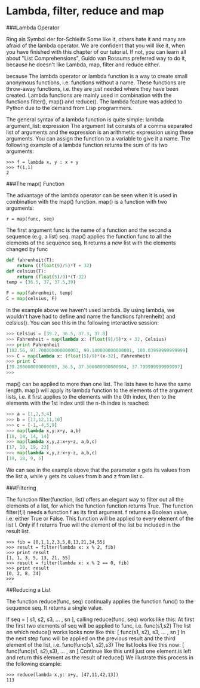 # Lambda, filter, reduce and map

###Lambda Operator

Ring als Symbol der for-Schleife
Some like it, others hate it and many are afraid of the lambda operator. We are confident that you will like it, when you have finished with this chapter of our tutorial. If not, you can learn all about "List Comprehensions", Guido van Rossums preferred way to do it, because he doesn't like Lambda, map, filter and reduce either. 

because The lambda operator or lambda function is a way to create small anonymous functions, i.e. functions without a name. These functions are throw-away functions, i.e. they are just needed where they have been created. Lambda functions are mainly used in combination with the functions filter(), map() and reduce(). The lambda feature was added to Python due to the demand from Lisp programmers. 

The general syntax of a lambda function is quite simple:
lambda argument_list: expression 
The argument list consists of a comma separated list of arguments and the expression is an arithmetic expression using these arguments. You can assign the function to a variable to give it a name. 
The following example of a lambda function returns the sum of its two arguments:
```
>>> f = lambda x, y : x + y
>>> f(1,1)
2
```

###The map() Function

The advantage of the lambda operator can be seen when it is used in combination with the map() function. 
map() is a function with two arguments:
```
r = map(func, seq)
```

The first argument func is the name of a function and the second a sequence (e.g. a list) seq. map() applies the function func to all the elements of the sequence seq. It returns a new list with the elements changed by func
```python
def fahrenheit(T):
    return ((float(9)/5)*T + 32)
def celsius(T):
    return (float(5)/9)*(T-32)
temp = (36.5, 37, 37.5,39)

F = map(fahrenheit, temp)
C = map(celsius, F)
```

In the example above we haven't used lambda. By using lambda, we wouldn't have had to define and name the functions fahrenheit() and celsius(). You can see this in the following interactive session:
```python
>>> Celsius = [39.2, 36.5, 37.3, 37.8]
>>> Fahrenheit = map(lambda x: (float(9)/5)*x + 32, Celsius)
>>> print Fahrenheit
[102.56, 97.700000000000003, 99.140000000000001, 100.03999999999999]
>>> C = map(lambda x: (float(5)/9)*(x-32), Fahrenheit)
>>> print C
[39.200000000000003, 36.5, 37.300000000000004, 37.799999999999997]
>>> 
```

map() can be applied to more than one list. The lists have to have the same length. map() will apply its lambda function to the elements of the argument lists, i.e. it first applies to the elements with the 0th index, then to the elements with the 1st index until the n-th index is reached:
```python
>>> a = [1,2,3,4]
>>> b = [17,12,11,10]
>>> c = [-1,-4,5,9]
>>> map(lambda x,y:x+y, a,b)
[18, 14, 14, 14]
>>> map(lambda x,y,z:x+y+z, a,b,c)
[17, 10, 19, 23]
>>> map(lambda x,y,z:x+y-z, a,b,c)
[19, 18, 9, 5]
```

We can see in the example above that the parameter x gets its values from the list a, while y gets its values from b and z from list c.

###Filtering

The function filter(function, list) offers an elegant way to filter out all the elements of a list, for which the function function returns True. 
The function filter(f,l) needs a function f as its first argument. f returns a Boolean value, i.e. either True or False. This function will be applied to every element of the list l. Only if f returns True will the element of the list be included in the result list.
```
>>> fib = [0,1,1,2,3,5,8,13,21,34,55]
>>> result = filter(lambda x: x % 2, fib)
>>> print result
[1, 1, 3, 5, 13, 21, 55]
>>> result = filter(lambda x: x % 2 == 0, fib)
>>> print result
[0, 2, 8, 34]
>>> 
```

##Reducing a List

The function reduce(func, seq) continually applies the function func() to the sequence seq. It returns a single value. 

If seq = [ s1, s2, s3, ... , sn ], calling reduce(func, seq) works like this:
At first the first two elements of seq will be applied to func, i.e. func(s1,s2) The list on which reduce() works looks now like this: [ func(s1, s2), s3, ... , sn ]
In the next step func will be applied on the previous result and the third element of the list, i.e. func(func(s1, s2),s3)
The list looks like this now: [ func(func(s1, s2),s3), ... , sn ]
Continue like this until just one element is left and return this element as the result of reduce()
We illustrate this process in the following example:
```
>>> reduce(lambda x,y: x+y, [47,11,42,13])
113
```